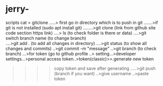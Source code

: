 # jerry-
scripts
cat > gitclone
.....> first go in directory which is to push in git
.......>if git is not installed (sudo apt install git)
........>git clone <link>  (link from github site code section https link)
....>
ls (to check folder is there or data)
....>git switch branch name (to change branch)       
....>git add . (to add all changes in directory)
....>git status (to show all changes  and commits)
..>git commit -m "message"
..>git branch (to check branch)
...>for token (go to github profile ..> setting...>developer settings...>personal access token..>token(classic)>>.generate new token
>>>>copy token and save after generating
.....>git push (branch if you want)
..>give username
..>paste token 
